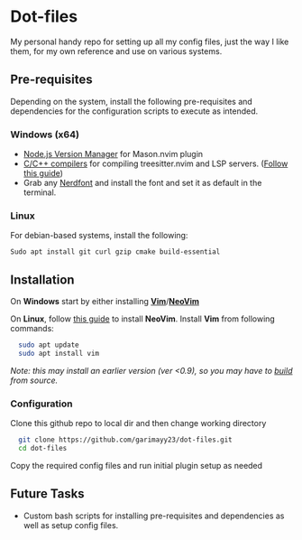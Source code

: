 
# Dot-files

My personal handy repo for setting up all my config files, just the way I like them, for my own reference and use on various systems. 


## Pre-requisites

Depending on the system, install the following pre-requisites and dependencies for the configuration scripts to execute as intended.

### Windows (x64)

- [Node.js Version Manager](https://github.com/coreybutler/nvm-windows) for Mason.nvim plugin
- [C/C++ compilers](https://www.msys2.org/) for compiling treesitter.nvim and LSP servers. ([Follow this guide](https://www.freecodecamp.org/news/how-to-install-c-and-cpp-compiler-on-windows/))
- Grab any [Nerdfont](https://www.nerdfonts.com/font-downloads) and install the font and set it as default in the terminal.

### Linux

For debian-based systems, install the following: 

` Sudo apt install git curl gzip cmake build-essential `
## Installation


On **Windows** start by either installing [**Vim**](https://www.vim.org/download.php)/[**NeoVim**](https://github.com/neovim/neovim/blob/master/INSTALL.md)

On **Linux**, follow [this guide](https://github.com/vim/vim/blob/master/src/INSTALL) to install **NeoVim**. Install **Vim** from following commands:

```bash
  sudo apt update
  sudo apt install vim
```
*Note: this may install an earlier version (ver <0.9), so you may have to [build](https://github.com/vim/vim/blob/master/src/INSTALL) from source.*

### Configuration
Clone this github repo to local dir and then change working directory

```bash
  git clone https://github.com/garimayy23/dot-files.git
  cd dot-files
```
Copy the required config files and run initial plugin setup as needed

## Future Tasks
- Custom bash scripts for installing pre-requisites and dependencies as well as setup config files.
